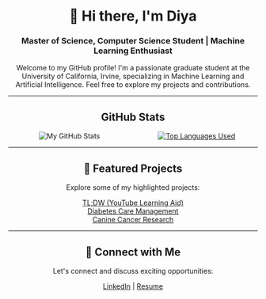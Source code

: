 <div align="center">
  <h1>👋 Hi there, I'm Diya</h1>
  <h3>Master of Science, Computer Science Student | Machine Learning Enthusiast</h3>
  <p>Welcome to my GitHub profile! I'm a passionate graduate student at the University of California, Irvine, specializing in Machine Learning and Artificial Intelligence. Feel free to explore my projects and contributions.</p>
</div>

---

<div align="center">
  <h2> GitHub Stats</h2>
  <div style="display: flex; justify-content: center; align-items: center;">
    <div style="flex: 1; margin-right: 5px; width: 400px;">
      <img alt="My GitHub Stats" src="https://github-readme-stats.vercel.app/api?username=DiyadotSaha&show_icons=true&hide_border=true&hide=stars,prs,issues&count_private=true&hide_rank=true&theme=radical">
    </div>
    <div style="flex: 1; margin-left: 5px; width: 400px;">
      <a href="https://github.com/anuraghazra/github-readme-stats">
        <!-- Customize the API parameters here -->
        <img alt="Top Languages Used" src="https://github-readme-stats.vercel.app/api/top-langs/?username=DiyadotSaha&theme=radical&hide=jupyter%20notebook&layout=pie&hide_border=true">
      </a>
    </div>
  </div>
</div>

---
<div align="center">
  <h2>🚀 Featured Projects</h2>
  <p>Explore some of my highlighted projects:</p>
  <!-- Add links and descriptions to your featured projects -->
  <a href="https://github.com/DiyadotSaha/TLDW-Youtube_aid"target="_blank">TL;DW (YouTube Learning Aid)</a><br>
  <a href="https://github.com/DiyadotSaha/ML_Diabetes_Project"target="_blank">Diabetes Care Management</a><br>
  <a href="https://github.com/DiyadotSaha/Canine_cancer_research"target="_blank">Canine Cancer Research</a>
</div>

---
<div align="center">
  <h2>🔗 Connect with Me</h2>
  <p>Let's connect and discuss exciting opportunities:</p>
  <!-- Add your social media or professional networking links -->
  <a href="https://www.linkedin.com/in/diya-saha/" target="_blank">LinkedIn</a> | <a href="https://github.com/DiyadotSaha/Resume" target="_blank">Resume</a>
</div>




<!--  
</div>
<br>
<br>
<div align="center">
  <div style="display: flex; justify-content: center; align-items: center;">
    <div style="flex: 1; margin-right: 5px;">
      <img alt="My Github Stats" src="https://github-readme-stats.vercel.app/api?username=DiyadotSaha&show_icons=true&hide_border=true&hide=stars,prs,issues&count_private=true&rank_icon=github&theme=radical">
    </div>
    <div style="flex: 1; margin-left: 5px;">
      <a href="https://github.com/anuraghazra/github-readme-stats">
        <img alt="Top Languages Used" src="https://github-readme-stats.vercel.app/api/top-langs/?username=DiyadotSaha&theme=radical&hide=jupyter%20notebook&layout=pie&hide_border=true">
      </a>
    </div>
  </div>
</div> -->











<!--
<div align="center">
  <h4>Connect with me: </h4>
  <a href="https://www.linkedin.com/in/diya-saha/" target="_blank"><img align="left" alt="LinkedIn" width="22px" src="https://image.flaticon.com/icons/png/512/174/174857.png"/></a>
</div>
**DiyadotSaha/DiyadotSaha** is a ✨ _special_ ✨ repository because its `README.md` (this file) appears on your GitHub profile.
Here are some ideas to get you started:
Streak: [![GitHub Streak](https://streak-stats.demolab.com/?user=DiyadotSaha&theme=transparent&hide_longest_streak=true&hide_total_contributions=true)](https://git.io/streak-stats)

- 🔭 I’m currently working on ...
- 🌱 I’m currently learning ...
- 👯 I’m looking to collaborate on ...
- 🤔 I’m looking for help with ...
- 💬 Ask me about ...
- 📫 How to reach me: ...
- 😄 Pronouns: ...
- ⚡ Fun fact: ...
-->
